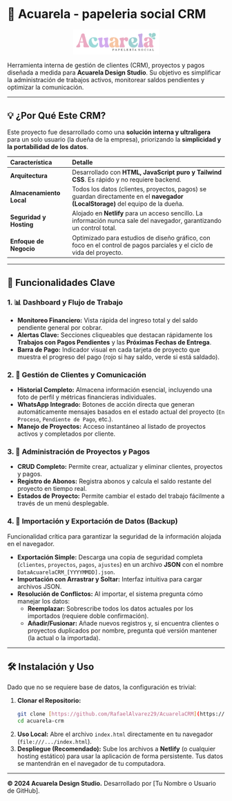 # 🎨 Acuarela - papeleria social CRM

<p align="center">
  <img src="https://github.com/RafaelAlvarez29/AcuarelaCRM/blob/main/icon/ACUARELA%20LOGO3.svg" alt="Logo de Acuarela Design Studio" width="200"/>
</p>

Herramienta interna de gestión de clientes (CRM), proyectos y pagos diseñada a medida para **Acuarela Design Studio**. Su objetivo es simplificar la administración de trabajos activos, monitorear saldos pendientes y optimizar la comunicación.

---

## 💡 ¿Por Qué Este CRM?

Este proyecto fue desarrollado como una **solución interna y ultraligera** para un solo usuario (la dueña de la empresa), priorizando la **simplicidad y la portabilidad de los datos**.

| Característica | Detalle |
| :--- | :--- |
| **Arquitectura** | Desarrollado con **HTML, JavaScript puro y Tailwind CSS**. Es rápido y no requiere backend. |
| **Almacenamiento Local** | Todos los datos (clientes, proyectos, pagos) se guardan directamente en el **navegador (LocalStorage)** del equipo de la dueña. |
| **Seguridad y Hosting** | Alojado en **Netlify** para un acceso sencillo. La información nunca sale del navegador, garantizando un control total. |
| **Enfoque de Negocio** | Optimizado para estudios de diseño gráfico, con foco en el control de pagos parciales y el ciclo de vida del proyecto. |

---

## 🚀 Funcionalidades Clave

### 1. 📊 Dashboard y Flujo de Trabajo
* **Monitoreo Financiero:** Vista rápida del ingreso total y del saldo pendiente general por cobrar.
* **Alertas Clave:** Secciones cliqueables que destacan rápidamente los **Trabajos con Pagos Pendientes** y las **Próximas Fechas de Entrega**.
* **Barra de Pago:** Indicador visual en cada tarjeta de proyecto que muestra el progreso del pago (rojo si hay saldo, verde si está saldado).

### 2. 👥 Gestión de Clientes y Comunicación
* **Historial Completo:** Almacena información esencial, incluyendo una foto de perfil y métricas financieras individuales.
* **WhatsApp Integrado:** Botones de acción directa que generan automáticamente mensajes basados en el estado actual del proyecto (`En Proceso`, `Pendiente de Pago`, etc.).
* **Manejo de Proyectos:** Acceso instantáneo al listado de proyectos activos y completados por cliente.

### 3. 💼 Administración de Proyectos y Pagos
* **CRUD Completo:** Permite crear, actualizar y eliminar clientes, proyectos y pagos.
* **Registro de Abonos:** Registra abonos y calcula el saldo restante del proyecto en tiempo real.
* **Estados de Proyecto:** Permite cambiar el estado del trabajo fácilmente a través de un menú desplegable.

### 4. 💾 Importación y Exportación de Datos (Backup)

Funcionalidad crítica para garantizar la seguridad de la información alojada en el navegador.

* **Exportación Simple:** Descarga una copia de seguridad completa (`clientes`, `proyectos`, `pagos`, `ajustes`) en un archivo **JSON** con el nombre `DataAcuarelaCRM_[YYYYMMDD].json`.
* **Importación con Arrastrar y Soltar:** Interfaz intuitiva para cargar archivos JSON.
* **Resolución de Conflictos:** Al importar, el sistema pregunta cómo manejar los datos:
    * **Reemplazar:** Sobrescribe todos los datos actuales por los importados (requiere doble confirmación).
    * **Añadir/Fusionar:** Añade nuevos registros y, si encuentra clientes o proyectos duplicados por nombre, pregunta qué versión mantener (la actual o la importada).

---

## 🛠️ Instalación y Uso

Dado que no se requiere base de datos, la configuración es trivial:

1.  **Clonar el Repositorio:**
    ```bash
    git clone [https://github.com/RafaelAlvarez29/AcuarelaCRM](https://github.com/TuUsuario/TuRepositorio.git)
    cd acuarela-crm
    ```
2.  **Uso Local:**
    Abre el archivo `index.html` directamente en tu navegador (`file:///.../index.html`).
3.  **Despliegue (Recomendado):**
    Sube los archivos a **Netlify** (o cualquier hosting estático) para usar la aplicación de forma persistente. Tus datos se mantendrán en el navegador de tu computadora.

---
**© 2024 Acuarela Design Studio.** Desarrollado por [Tu Nombre o Usuario de GitHub].
